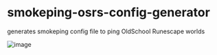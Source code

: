 # smokeping-osrs-config-generator
generates smokeping config file to ping OldSchool Runescape worlds


![image](https://github.com/kilbyjmichael/smokeping-osrs-config-generator/assets/7111119/cef47ff1-e0b3-4820-a4cf-1750644eb1df)
